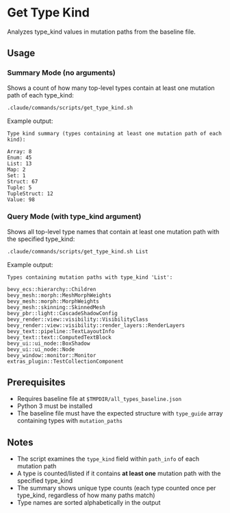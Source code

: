 # Get Type Kind
Analyzes type_kind values in mutation paths from the baseline file.

## Usage

### Summary Mode (no arguments)
Shows a count of how many top-level types contain at least one mutation path of each type_kind:

```bash
.claude/commands/scripts/get_type_kind.sh
```

Example output:
```
Type kind summary (types containing at least one mutation path of each kind):

Array: 8
Enum: 45
List: 13
Map: 2
Set: 1
Struct: 67
Tuple: 5
TupleStruct: 12
Value: 98
```

### Query Mode (with type_kind argument)
Shows all top-level type names that contain at least one mutation path with the specified type_kind:

```bash
.claude/commands/scripts/get_type_kind.sh List
```

Example output:
```
Types containing mutation paths with type_kind 'List':

bevy_ecs::hierarchy::Children
bevy_mesh::morph::MeshMorphWeights
bevy_mesh::morph::MorphWeights
bevy_mesh::skinning::SkinnedMesh
bevy_pbr::light::CascadeShadowConfig
bevy_render::view::visibility::VisibilityClass
bevy_render::view::visibility::render_layers::RenderLayers
bevy_text::pipeline::TextLayoutInfo
bevy_text::text::ComputedTextBlock
bevy_ui::ui_node::BoxShadow
bevy_ui::ui_node::Node
bevy_window::monitor::Monitor
extras_plugin::TestCollectionComponent
```

## Prerequisites

- Requires baseline file at `$TMPDIR/all_types_baseline.json`
- Python 3 must be installed
- The baseline file must have the expected structure with `type_guide` array containing types with `mutation_paths`

## Notes

- The script examines the `type_kind` field within `path_info` of each mutation path
- A type is counted/listed if it contains **at least one** mutation path with the specified type_kind
- The summary shows unique type counts (each type counted once per type_kind, regardless of how many paths match)
- Type names are sorted alphabetically in the output
